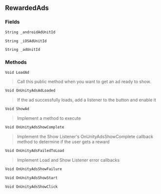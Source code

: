 ## RewardedAds
> 
### Fields
```cs
String _androidAdUnitId
```
```cs
String _iOSAdUnitId
```
```cs
String _adUnitId
```

### Methods
```cs
Void LoadAd
```
> Call this public method when you want to get an ad ready to show.
```cs
Void OnUnityAdsAdLoaded
```
> If the ad successfully loads, add a listener to the button and enable it
```cs
Void ShowAd
```
> Implement a method to execute 
```cs
Void OnUnityAdsShowComplete
```
> Implement the Show Listener's OnUnityAdsShowComplete callback method to determine if the user gets a reward
```cs
Void OnUnityAdsFailedToLoad
```
> Implement Load and Show Listener error callbacks
```cs
Void OnUnityAdsShowFailure
```
```cs
Void OnUnityAdsShowStart
```
```cs
Void OnUnityAdsShowClick
```

